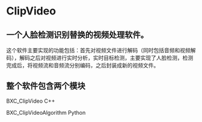 # ClipVideo

## 一个人脸检测识别替换的视频处理软件。

这个软件主要实现的功能包括：首先对视频文件进行解码（同时包括音频和视频解码），解码之后对视频进行实时分析，实时目标检测，主要实现了人脸检测，检测完成后，将视频流和音频流分别编码，之后封装成新的视频文件。

## 整个软件包含两个模块

BXC_ClipVideo C++

BXC_ClipVideoAlgorithm Python
